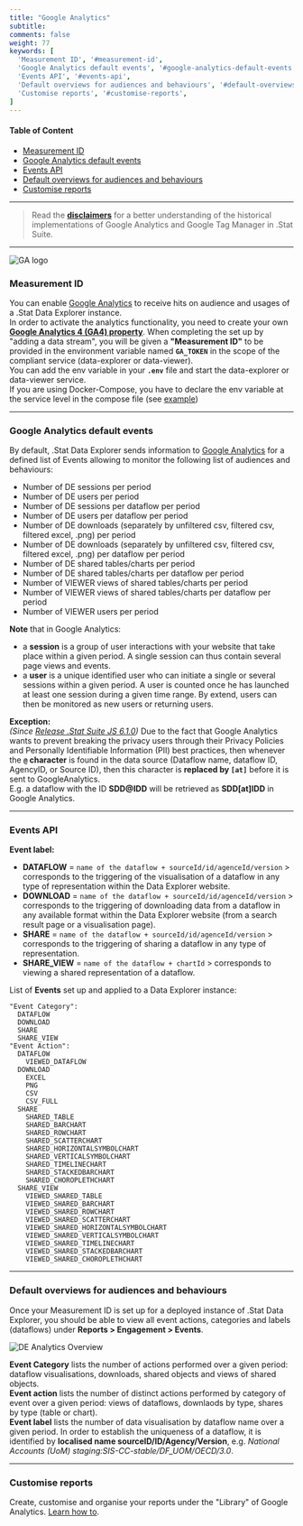 ```yaml
---
title: "Google Analytics"
subtitle: 
comments: false
weight: 77
keywords: [
  'Measurement ID', '#measurement-id',
  'Google Analytics default events', '#google-analytics-default-events',
  'Events API', '#events-api',
  'Default overviews for audiences and behaviours', '#default-overviews-for-audiences-and-behaviours',
  'Customise reports', '#customise-reports',
]
---
```


#### Table of Content
- [Measurement ID](#measurement-id)
- [Google Analytics default events](#google-analytics-default-events)
- [Events API](#events-api)
- [Default overviews for audiences and behaviours](#default-overviews-for-audiences-and-behaviours)
- [Customise reports](#customise-reports)

---

> Read the **[disclaimers](https://sis-cc.gitlab.io/dotstatsuite-documentation/configurations/de-analytics/)** for a better understanding of the historical implementations of Google Analytics and Google Tag Manager in .Stat Suite.

---

![GA logo](/dotstatsuite-documentation/images/googleanalytics-logo.png)

### Measurement ID
You can enable [Google Analytics](https://analytics.google.com/) to receive hits on audience and usages of a .Stat Data Explorer instance.  
In order to activate the analytics functionality, you need to create your own **[Google Analytics 4 (GA4) property](https://support.google.com/analytics/answer/9304153?hl=en&ref_topic=9303319&sjid=18265954499742490560-EU)**. When completing the set up by "adding a data stream", you will be given a **"Measurement ID"** to be provided in the environment variable named **`GA_TOKEN`** in the scope of the compliant service (data-explorer or data-viewer).  
You can add the env variable in your **`.env`** file and start the data-explorer or data-viewer service.  
If you are using Docker-Compose, you have to declare the env variable at the service level in the compose file (see [example](https://gitlab.com/sis-cc/.stat-suite/dotstatsuite-docker-compose/-/blob/master/js/docker-compose.yml#L82))

---

### Google Analytics default events
By default, .Stat Data Explorer sends information to [Google Analytics](https://analytics.google.com/) for a defined list of Events allowing to monitor the following list of audiences and behaviours:
* Number of DE sessions per period
* Number of DE users per period
* Number of DE sessions per dataflow per period
* Number of DE users per dataflow per period
* Number of DE downloads (separately by unfiltered csv, filtered csv, filtered excel, .png) per period
* Number of DE downloads (separately by unfiltered csv, filtered csv, filtered excel, .png) per dataflow per period
* Number of DE shared tables/charts per period
* Number of DE shared tables/charts per dataflow per period
* Number of VIEWER views of shared tables/charts per period
* Number of VIEWER views of shared tables/charts per dataflow per period
* Number of VIEWER users per period

**Note** that in Google Analytics:
* a **session** is a group of user interactions with your website that take place within a given period. A single session can thus contain several page views and events.
* a **user** is a unique identified user who can initiate a single or several sessions within a given period. A user is counted once he has launched at least one session during a given time range. By extend, users can then be monitored as new users or returning users.  

**Exception:**  
*(Since [Release .Stat Suite JS 6.1.0](https://sis-cc.gitlab.io/dotstatsuite-documentation/changelog/#november-30-2020))* Due to the fact that Google Analytics wants to prevent breaking the privacy users through their Privacy Policies and Personally Identifiable Information (PII) best practices, then whenever the **`@` character** is found in the data source (Dataflow name, dataflow ID, AgencyID, or Source ID), then this character is **replaced by `[at]`** before it is sent to GoogleAnalytics.  
E.g. a dataflow with the ID **SDD@IDD** will be retrieved as **SDD[at]IDD** in Google Analytics.

---

### Events API
**Event label:**
* **DATAFLOW** = `name of the dataflow + sourceId/id/agenceId/version` > corresponds to the triggering of the visualisation of a dataflow in any type of representation within the Data Explorer website.
* **DOWNLOAD** = `name of the dataflow + sourceId/id/agenceId/version` > corresponds to the triggering of downloading data from a dataflow in any available format within the Data Explorer website (from a search result page or a visualisation page).
* **SHARE** = `name of the dataflow + sourceId/id/agenceId/version` > corresponds to the triggering of sharing a dataflow in any type of representation.
* **SHARE_VIEW** = `name of the dataflow + chartId` > corresponds to viewing a shared representation of a dataflow.

List of **Events** set up and applied to a Data Explorer instance:  

```
"Event Category":
  DATAFLOW
  DOWNLOAD
  SHARE
  SHARE_VIEW  
"Event Action":
  DATAFLOW
    VIEWED_DATAFLOW
  DOWNLOAD
    EXCEL
    PNG
    CSV
    CSV_FULL
  SHARE
    SHARED_TABLE
    SHARED_BARCHART
    SHARED_ROWCHART
    SHARED_SCATTERCHART
    SHARED_HORIZONTALSYMBOLCHART
    SHARED_VERTICALSYMBOLCHART
    SHARED_TIMELINECHART
    SHARED_STACKEDBARCHART
    SHARED_CHOROPLETHCHART
  SHARE_VIEW
    VIEWED_SHARED_TABLE
    VIEWED_SHARED_BARCHART
    VIEWED_SHARED_ROWCHART
    VIEWED_SHARED_SCATTERCHART
    VIEWED_SHARED_HORIZONTALSYMBOLCHART
    VIEWED_SHARED_VERTICALSYMBOLCHART
    VIEWED_SHARED_TIMELINECHART
    VIEWED_SHARED_STACKEDBARCHART
    VIEWED_SHARED_CHOROPLETHCHART
```

---

### Default overviews for audiences and behaviours
Once your Measurement ID is set up for a deployed instance of .Stat Data Explorer, you should be able to view all event actions, categories and labels (dataflows) under **Reports > Engagement > Events**.

![DE Analytics Overview](/dotstatsuite-documentation/images/de-analytics-1.png)

**Event Category** lists the number of actions performed over a given period: dataflow visualisations, downloads, shared objects and views of shared objects.  
**Event action** lists the number of distinct actions performed by category of event over a given period: views of dataflows, downlaods by type, shares by type (table or chart).  
**Event label** lists the number of data visualisation by dataflow name over a given period. In order to establish the uniqueness of a dataflow, it is identified by **localised name sourceID/ID/Agency/Version**, e.g. *National Accounts (UoM) staging:SIS-CC-stable/DF_UOM/OECD/3.0*.

---

### Customise reports
Create, customise and organise your reports under the "Library" of Google Analytics. [Learn how to](https://support.google.com/analytics/answer/10460557).
